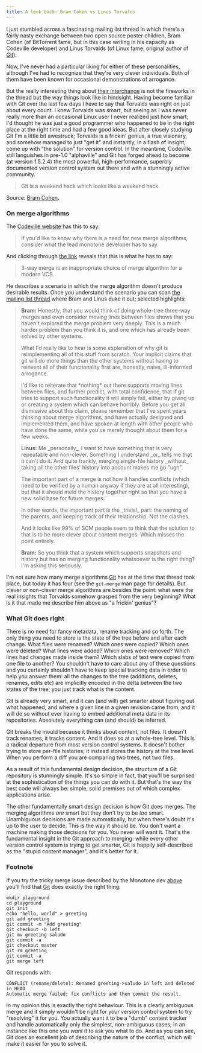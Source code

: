 ```yaml
---
title: A look back: Bram Cohen vs Linus Torvalds
---
```


I just stumbled across a fascinating mailing list thread in which there's a fairly nasty exchange between two open source poster children, Bram Cohen (of BitTorrent fame, but in this case writing in his capacity as Codeville developer) and Linus Torvalds (of Linux fame, original author of [Git](http://www.wincent.com/knowledge-base/Git)).

Now, I've never had a particular liking for either of these personalities, although I've had to recognize that they're very clever individuals. Both of them have been known for occasional demonstrations of arrogance.

But the really interesting thing about [their interchange](http://www.gelato.unsw.edu.au/archives/git/0504/2153.html) is not the fireworks in the thread but the way things look like in hindsight. Having become familiar with Git over the last few days I have to say that Torvalds was right on just about every count. I knew Torvalds was smart, but seeing as I was never really more than an occasional Linux user I never realized just how smart; I'd thought he was just a good programmer who happened to be in the right place at the right time and had a few good ideas. But after closely studying Git I'm a little bit awestruck; Torvalds is a frickin' genius, a true visionary, and somehow managed to just "get it" and instantly, in a flash of insight, come up with "the solution" for version control. In the meantime, Codeville still languishes in pre-1.0 "alphaville" and Git has forged ahead to become (at version 1.5.2.4) the most powerful, high-performance, superbly documented version control system out there and with a stunningly active community.

> Git is a weekend hack which looks like a weekend hack.

Source: [Bram Cohen](http://bramcohen.livejournal.com/17319.html).





### On merge algorithms

The [Codeville website](http://www.codeville.org/) has this to say:

> If you'd like to know why there is a need for new merge algorithms, consider what the lead monotone developer has to say.

And clicking through [the link](http://article.gmane.org/gmane.comp.version-control.monotone.devel/3264) reveals that this is what he has to say:

> 3-way merge is an inappropriate choice of merge algorithm for a modern VCS.

He describes a scenario in which the merge algorithm doesn't produce desirable results. Once you understand the scenario you can scan [the mailing list thread](http://www.gelato.unsw.edu.au/archives/git/0504/2153.html) where Bram and Linus duke it out; selected highlights:

> **Bram:** Honestly, that you would think of doing whole-tree three-way merges and even consider moving lines between files shows that you haven't explored the merge problem very deeply. This is a much harder problem than you think it is, and one which has already been solved by other systems.
>
> What I'd really like to hear is some explanation of why git is reimplementing all of this stuff from scratch. Your implicit claims that git will do more things than the other systems without having to reinvent all of their functionality first are, honestly, naive, ill-informed arrogance.
>
> I'd like to reiterate that \*nothing\* out there supports moving lines between files, and further predict, with total confidence, that if git tries to support such functionality it will simply fail, either by giving up or creating a system which can behave horribly. Before you get all dismissive about this claim, please remember that I've spent years thinking about merge algorithms, and have actually designed and implemented them, and have spoken at length with other people who have done the same, while you've merely thought about them for a few weeks.
>
> **Linus:** Me \_personally\_, I want to have something that is very repeatable and non-clever. Something I understand \_or\_ tells me that it can't do it. And quite frankly, merging single-file history \_without\_ taking all the other files' history into account makes me go "ugh".
>
> The important part of a merge is not how it handles conflicts (which need to be verified by a human anyway if they are at all interesting), but that it should meld the history together right so that you have a new solid base for future merges.
>
> In other words, the important part is the \_trivial\_ part: the naming of the parents, and keeping track of their relationship. Not the clashes.
>
> And it looks like 99% of SCM people seem to think that the solution to that is to be more clever about content merges. Which misses the point entirely.
>
> **Bram:** So you think that a system which supports snapshots and history but has no merging functionality whatsoever is the right thing? I'm asking this seriously.

I'm not sure how many merge algorithms [Git](http://www.wincent.com/knowledge-base/Git) has at the time that thread took place, but today it has four (see the `git-merge` man page for details). But clever or non-clever merge algorithms are besides the point: what were the real insights that Torvalds somehow grasped from the very beginning? What is it that made me describe him above as "a frickin' genius"?

### What Git does right

There is no need for fancy metadata, rename tracking and so forth. The only thing you need to store is the state of the tree before and after each change. What files were renamed? Which ones were copied? Which ones were deleted? What lines were added? Which ones were removed? Which lines had changes made inside them? Which slabs of text were copied from one file to another? You shouldn't have to care about any of these questions and you certainly shouldn't have to keep special tracking data in order to help you answer them: all the changes to the tree (additions, deletes, renames, edits etc) are implicitly encoded in the delta between the two states of the tree; you just track what is the content.

Git is already very smart, and it can (and will) get smarter about figuring out what happened, and where a given line in a given revision came from, and it will do so without ever having to embed additional meta data in its repositories. Absolutely everything can (and should) be inferred.

Git breaks the mould because it thinks about content, not files. It doesn't track renames, it tracks content. And it does so at a whole-tree level. This is a radical departure from most version control systems. It doesn't bother trying to store per-file histories; it instead stores the history at the tree level. When you perform a diff you are comparing two trees, not two files.

As a result of this fundamental design decision, the structure of a Git repository is stunningly simple. It's so simple in fact, that you'll be surprised at the sophistication of the things you can do with it. But that's the way the best code will always be: simple, solid premises out of which complex applications arise.

The other fundamentally smart design decision is how Git does merges. The merging algorithms *are* smart but they don't try to be *too* smart. Unambiguous decisions are made automatically, but when there's doubt it's up to the user to decide. This is the way it should be. You don't want a machine making those decisions for you. You never will want it. That's the fundamental insight in the Git approach to merging: while every other version control system is trying to get smarter, Git is happily self-described as the "stupid content manager", and it's better for it.

### Footnote

If you try the tricky merge issue described by the Monotone dev [above](http://article.gmane.org/gmane.comp.version-control.monotone.devel/3264) you'll find that [Git](http://www.wincent.com/knowledge-base/Git) does exactly the right thing:

    mkdir playground
    cd playground
    git init
    echo "hello, world" > greeting
    git add greeting 
    git commit -m "Add greeting"
    git checkout -b left
    git mv greeting saludo
    git commit -a
    git checkout master
    git rm greeting
    git commit -a
    git merge left

Git responds with:

    CONFLICT (rename/delete): Renamed greeting->saludo in left and deleted in HEAD
    Automatic merge failed; fix conflicts and then commit the result.

In my opinion this is exactly the right behaviour. This is a clearly ambiguous merge and it simply wouldn't be right for your version control system to try "resolving" it for you. You actually want it to be a "dumb" content tracker and handle automatically only the simplest, non-ambiguous cases; in an instance like this one you *want* it to ask you what to do. And as you can see, Git does an excellent job of describing the nature of the conflict, which will make it easier for you to solve it.
